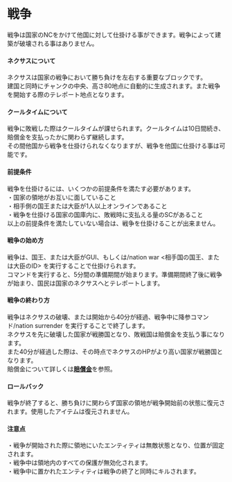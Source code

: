 # 戦争
戦争は国家のNCをかけて他国に対して仕掛ける事ができます。戦争によって建築が破壊される事はありません。  

#### ネクサスについて
ネクサスは国家の戦争において勝ち負けを左右する重要なブロックです。  
建国と同時にチャンクの中央、高さ80地点に自動的に生成されます。また戦争を開始する際のテレポート地点となります。

#### クールタイムについて
戦争に敗戦した際はクールタイムが課せられます。クールタイムは10日間続き、賠償金を支払ったかに関わらず継続します。  
その間他国から戦争を仕掛けられなくなりますが、戦争を他国に仕掛ける事は可能です。

#### 前提条件
戦争を仕掛けるには、いくつかの前提条件を満たす必要があります。  
・国家の領地がお互いに面していること  
・相手側の国王または大臣が1人以上オンラインであること  
・戦争を仕掛ける国家の国庫内に、敗戦時に支払える量のSCがあること  
以上の前提条件を満たしていない場合は、戦争を仕掛けることが出来ません。

#### 戦争の始め方
戦争は、国王、または大臣がGUI、もしくは/nation war <相手国の国王、または大臣のID> を実行することで仕掛けられます。   
コマンドを実行すると、5分間の準備期間が始まります。準備期間終了後に戦争が始まり、国民は国家のネクサスへとテレポートします。  

#### 戦争の終わり方
戦争はネクサスの破壊、または開始から40分が経過、戦争中に降参コマンド/nation surrender を実行することで終了します。  
ネクサスを先に破壊した国家が戦勝国となり、敗戦国は賠償金を支払う事になります。  
また40分が経過した際は、その時点でネクサスのHPがより高い国家が戦勝国となります。  
賠償金について詳しくは[**賠償金**](/guide/reparations)を参照。

#### ロールバック
戦争が終了すると、勝ち負けに関わらず国家の領地が戦争開始前の状態に復元されます。使用したアイテムは復元されません。  

#### 注意点
・戦争が開始された際に領地にいたエンティティは無敵状態となり、位置が固定されます。  
・戦争中は領地内のすべての保護が無効化されます。  
・戦争中に置かれたエンティティは戦争の終了と同時にキルされます。  
